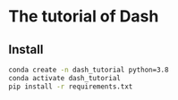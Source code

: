 # The tutorial of Dash

## Install

```bash
conda create -n dash_tutorial python=3.8
conda activate dash_tutorial
pip install -r requirements.txt
```